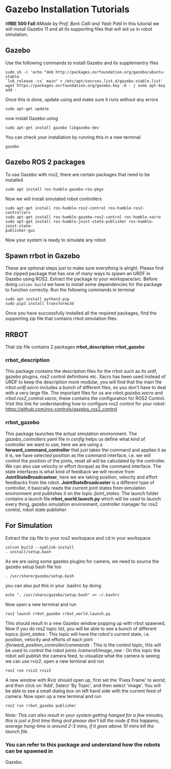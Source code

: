 # Gazebo Installation Tutorials
#**RBE 500 Fall**
#*Made by Prof. Berk Calli and Yash Patil*
In this tutorial we will install Gazebo 11 and all its supporting files that will 
aid us in robot simulation.
## Gazebo

Use the following commands to install Gazebo and its supplementry files
```
sudo sh -c 'echo "deb http://packages.osrfoundation.org/gazebo/ubuntu-stable 
`lsb_release -cs` main" > /etc/apt/sources.list.d/gazebo-stable.list'
wget https://packages.osrfoundation.org/gazebo.key -O - | sudo apt-key add -
```  
Once this is done, update using and make sure it runs without any errors 
```
sudo apt-get update
```
now install Gazebo using 
```
sudo apt-get install gazebo libgazebo-dev
```
You can check your installation by running this in a new terminal 
```
gazebo
```
## Gazebo ROS 2 packages
To use Gazebo with ros2, there are certain packages that need to be installed
```
sudo apt install ros-humble-gazebo-ros-pkgs
```
Now we will install simulated robot controllers
```
sudo apt-get install ros-humble-ros2-control ros-humble-ros2-controllers
sudo apt-get install ros-humble-gazebo-ros2-control ros-humble-xacro
sudo apt-get install ros-humble-joint-state-publisher ros-humble-joint-state-
publisher-gui
``` 
Now your system is ready to simulate any robot.
## Spawn rrbot in Gazebo
These are optional steps just to make sure everything is alright.
Please find the zipped package that has one of many ways to spawn an URDF in Gazebo
using ROS2.
Extract the package to your workspace/src.
Before doing `colcon build` we have to install some dependencies for the package to
function correctly.
Run the following commands in terminal
```
sudo apt install python3-pip
sudo pip3 install transforms3d
```
Once you have successfully installed all the required packages, find the supporting
zip file that contains rrbot simulation files.
## RRBOT
That zip file contains 2 packages
**rrbot_description**
**rrbot_gazebo**
### rrbot_description
This package contains the description files for the rrbot such as its urdf, gazebo 
plugins, ros2 control definitions etc.
Xacro has been used instead of URDF to keep the description more modular, you will 
find that the main file *rrbot.urdf.xacro* includes a bunch of different files, so 
you don't have to deal with a very large file.
The important files for us are *rrbot.gazebo.xacro* and *rrbot.ros2_control.xacro*,
these contains the configuration for ROS2 Control.
Visit this link for understanding how to configure ros2 control for your robot: 
https://github.com/ros-controls/gazebo_ros2_control
### rrbot_gazebo
This package launches the actual simulation environment.
The *gazebo_controllers.yaml* file in *config* helps us define what kind of 
controller we want to use, here we are using a **forward_command_controller** that 
just takes the command and applies it as it is, we have selected position as the 
command interface, i.e. we will control the position of the joints, reset all will 
be calculated by the controller. We can also use velocity or effort (torque) as the
command interface.
The state interfaces is what kind of feedback we will receive from 
**JointStateBroadcastser**, here we are taking position, velocity and effort 
feedbacks from the robot.
**JointStateBroadcaster** is a different type of controller, it basically reads the
current joint states from simulation environment and publishes it on the topic 
*/joint_states*. 
The launch folder contains a launch file **rrbot_world.launch.py** which will be 
used to launch every thing, gazebo simulation environment, controller manager for 
ros2 control, robot state publisher.
## For Simulation
Extract the zip file to your ros2 workspace and cd in your workspace
```
colcon build --symlink-install
. install/setup.bash
```
As we are using some gazebo plugins for camera, we need to source the gazebo setup 
bash file too 
```
. /usr/share/gazebo/setup.bash
```
you can also put this in your .bashrc by doing
```
echo ". /usr/share/gazebo/setup.bash" >> ~/.bashrc
```
Now open a new terminal and run 
```
ros2 launch rrbot_gazebo rrbot_world.launch.py
```
This should result in a new Gazebo window popping up with rrbot spawned,
Now if you do ros2 topic list, you will be able to see a bunch of different topics
*/joint_states* : This topic will have the robot's current state, i.e. position, 
velocity and efforts of each joint
*/forward_position_controller/commands* : This is the control topic, this will be 
used to control the robot joints 
*/camera1/image_raw* : On this topic the robot will publish the camera feed, to 
visualize what the camera is seeing we can use rviz2.
open a new terminal and run 
```
ros2 run rviz2 rviz2
```
A new window with Rviz should open up, first set the 'Fixes Frame' to *world*, and 
then click on 'Add', Select 'By Topic', and then select 'image'. You will be able 
to see a small dialog box on left hand side with the current feed of camera.
Now open up a new terminal and run
```
ros2 run rrbot_gazebo publisher
```
*Note: This can also result in your system getting hanged for a few minutes, this 
is just a first time thing and please don't kill the node if this happens, average 
hang-time is around 2-3 mins, if it goes above 10 mins kill the launch file.*
### You can refer to this package and understand how the robots can be spawned in 
Gazebo.